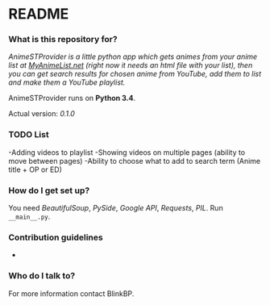 # README #

### What is this repository for? ###

*AnimeSTProvider is a little python app which gets animes from your anime list at [MyAnimeList.net](http://myanimelist.net) *(right now it needs an html file with your list)*, then you can get search results for chosen anime from YouTube, add them to list and make them a YouTube playlist.*

AnimeSTProvider runs on **Python 3.4**.

Actual version: *0.1.0*

### TODO List ###

-Adding videos to playlist
-Showing videos on multiple pages (ability to move between pages)
-Ability to choose what to add to search term (Anime title + OP or ED)

### How do I get set up? ###

You need *BeautifulSoup*, *PySide*, *Google API*, *Requests*, *PIL*.
Run `__main__.py`.

### Contribution guidelines ###

-

### Who do I talk to? ###

For more information contact BlinkBP.